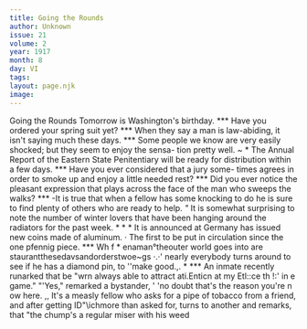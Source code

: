 ```yaml
---
title: Going the Rounds
author: Unknown
issue: 21
volume: 2
year: 1917
month: 8
day: VI
tags:
layout: page.njk
image:
---
```

Going the Rounds   Tomorrow is Washington's birthday.   ***   Have you ordered your spring suit yet?   ***   When they say a man is law-abiding, it   isn't saying much these days.   ***   Some people we know are very easily   shocked; but they seem to enjoy the sensa- tion pretty well.   *~* *   The Annual Report of the Eastern State   Penitentiary will be ready for distribution within a few days.   ***   Have you ever considered that a jury some-   times agrees in order to smoke up and enjoy a little needed rest?   ***   Did you ever notice the pleasant expression   that plays across the face of the man who sweeps the walks?   ***   -It is true that when a fellow has some   knocking to do he is sure to find plenty of others who are ready to help.   *"*   It is somewhat surprising to note the number of winter lovers that have been hanging around the radiators for the past week.   * * *   It is announced at Germany has issued   new coins made of aluminum. · The first to   be put in circulation since the one pfennig piece.    ***   Wh f * enaman°theouter world goes into   are staurantthesedavsandorderstwoe~gs ·.·'   nearly everybody turns around to see if he has   a diamond pin, to ''make good.,. *   ***   An inmate recently runarked that be "wrn always able to attract ati.Enticn at my Etl::ce th !:' in e game." "'Yes," remarked a bystander, ' 'no doubt that's the reason you're n ow   here. ,,   It's a measly fellow who asks for a pipe   of tobacco from a friend, and after getting   ID"\ichmore than asked for, turns to another and remarks, that "the chump's a regular miser with his weed   



